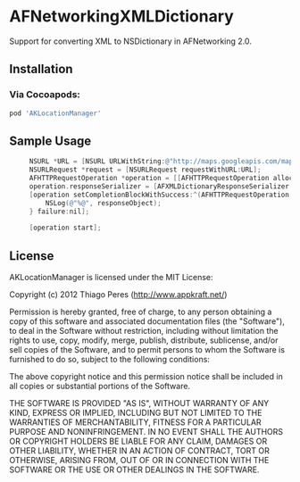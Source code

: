 AFNetworkingXMLDictionary
=========================
Support for converting XML to NSDictionary in AFNetworking 2.0.

## Installation

### Via Cocoapods:

```bash
pod 'AKLocationManager'
```

## Sample Usage

```objective-c
	 NSURL *URL = [NSURL URLWithString:@"http://maps.googleapis.com/maps/api/directions/xml?origin=Toronto&destination=Montreal&sensor=false"];
	 NSURLRequest *request = [NSURLRequest requestWithURL:URL];
	 AFHTTPRequestOperation *operation = [[AFHTTPRequestOperation alloc] initWithRequest:request];
	 operation.responseSerializer = [AFXMLDictionaryResponseSerializer serializer];
	 [operation setCompletionBlockWithSuccess:^(AFHTTPRequestOperation *operation, id responseObject) {
	     NSLog(@"%@", responseObject);
	 } failure:nil];
	 
	 [operation start];
```
## License

AKLocationManager is licensed under the MIT License:

  Copyright (c) 2012 Thiago Peres (http://www.appkraft.net/)

  Permission is hereby granted, free of charge, to any person obtaining a copy
  of this software and associated documentation files (the "Software"), to deal
  in the Software without restriction, including without limitation the rights
  to use, copy, modify, merge, publish, distribute, sublicense, and/or sell
  copies of the Software, and to permit persons to whom the Software is
  furnished to do so, subject to the following conditions:

  The above copyright notice and this permission notice shall be included in
  all copies or substantial portions of the Software.

  THE SOFTWARE IS PROVIDED "AS IS", WITHOUT WARRANTY OF ANY KIND, EXPRESS OR
  IMPLIED, INCLUDING BUT NOT LIMITED TO THE WARRANTIES OF MERCHANTABILITY,
  FITNESS FOR A PARTICULAR PURPOSE AND NONINFRINGEMENT. IN NO EVENT SHALL THE
  AUTHORS OR COPYRIGHT HOLDERS BE LIABLE FOR ANY CLAIM, DAMAGES OR OTHER
  LIABILITY, WHETHER IN AN ACTION OF CONTRACT, TORT OR OTHERWISE, ARISING FROM,
  OUT OF OR IN CONNECTION WITH THE SOFTWARE OR THE USE OR OTHER DEALINGS IN
  THE SOFTWARE.
